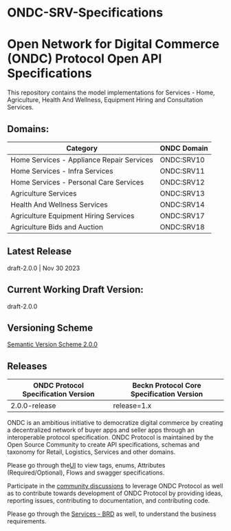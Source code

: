 # ONDC-SRV-Specifications

# Open Network for Digital Commerce (ONDC) Protocol Open API Specifications

This repository contains the model implementations for Services - Home, Agriculture, Health And Wellness, Equipment Hiring and Consultation Services.

## Domains:
| Category                                                | ONDC Domain|
| --------------------------------------------------------|------------|
| Home Services - Appliance Repair Services               | ONDC:SRV10 |
| Home Services - Infra Services                          | ONDC:SRV11 |
| Home Services - Personal Care Services                  | ONDC:SRV12 |
| Agriculture Services                                    | ONDC:SRV13 |
| Health And Wellness Services                            | ONDC:SRV14 |
| Agriculture Equipment Hiring Services                   | ONDC:SRV17 |
| Agriculture Bids and Auction                            | ONDC:SRV18 |

## Latest Release
draft-2.0.0 | Nov 30 2023

## Current Working Draft Version: 
draft-2.0.0

## Versioning Scheme
[Semantic Version Scheme 2.0.0](https://semver.org/)

## Releases

| ONDC Protocol Specification Version | Beckn Protocol Core Specification Version      |
|-------------------------------------|------------------------------------------------|
| 2.0.0-release                        | release=1.x                                   |

ONDC is an ambitious initiative to democratize digital commerce by creating a decentralized network of buyer apps and seller apps through an interoperable protocol specification. 
ONDC Protocol is maintained by the Open Source Community to create API specifications, schemas and taxonomy for Retail, Logistics, Services and other domains.

Please go through the[UI](https://ondc-official.github.io/ONDC-SRV-Specifications/#) to view tags, enums, Attributes (Required/Optional), Flows and swagger specifications.

Participate in the [community discussions](https://github.com/ONDC-Official/ONDC-SRV-Specifications/discussions) to leverage ONDC Protocol as well as to contribute towards development of ONDC Protocol by providing ideas, reporting issues, contributing to documentation, and contributing code.

Please go through the [Services - BRD](https://docs.google.com/document/d/1Xo2JOApXlJEht0BMhGHUZwo1ZIQ6bczw/edit) as well, to understand the business requirements.
